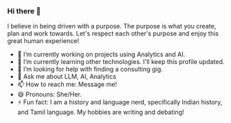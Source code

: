 ### Hi there 👋

<!--
**mangalaiyer/mangalaiyer** is a ✨ _special_ ✨ repository because its `README.md` (this file) appears on your GitHub profile.

Here are some ideas to get you started:
-->
I believe in being driven with a purpose. The purpose is what you create, plan and work towards. Let's respect each other's purpose and enjoy this great human experience! 
- 🔭 I’m currently working on projects using Analytics and AI.
- 🌱 I’m currently learning other technologies. I'll keep this profile updated.
- 🔎 I’m looking for help with finding a consulting gig.
- 💬 Ask me about LLM, AI, Analytics
- 📫 How to reach me: Message me!
- 😄 Pronouns: She/Her. 
- ⚡ Fun fact: I am a history and language nerd, specifically Indian history, and Tamil language. My hobbies are writing and debating!  
